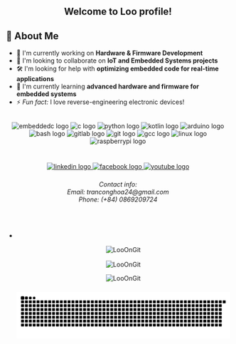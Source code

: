 <h2 align="center">Welcome to Loo profile!</h2>
<h2>🚀 About Me</h2>
<ul>
  <li>🔭 I'm currently working on <strong>Hardware & Firmware Development</strong></li>
  <li>🤝 I'm looking to collaborate on <strong>IoT and Embedded Systems projects</strong></li>
  <li>🛠 I'm looking for help with <strong>optimizing embedded code for real-time applications</strong></li>
  <li>🌱 I'm currently learning <strong>advanced hardware and firmware for embedded systems</strong></li>
  <li>⚡ <em>Fun fact:</em> I love reverse-engineering electronic devices!</li>
</ul>

<br clear="both">

<div align="center">
  <img src="https://cdn.jsdelivr.net/gh/devicons/devicon/icons/embeddedc/embeddedc-original.svg" height="30" width="40" alt="embeddedc logo"  />
  <img src="https://cdn.jsdelivr.net/gh/devicons/devicon/icons/c/c-line.svg" height="30" width="40" alt="c logo"  />
  <img src="https://cdn.jsdelivr.net/gh/devicons/devicon/icons/python/python-original-wordmark.svg" height="30" width="40" alt="python logo"  />
  <img src="https://cdn.jsdelivr.net/gh/devicons/devicon/icons/kotlin/kotlin-original.svg" height="30" width="40" alt="kotlin logo" />
  <img src="https://cdn.jsdelivr.net/gh/devicons/devicon/icons/arduino/arduino-original-wordmark.svg" height="30" width="40" alt="arduino logo"  />
  <img src="https://cdn.jsdelivr.net/gh/devicons/devicon/icons/bash/bash-original.svg" height="30" width="40" alt="bash logo"  />
  <img src="https://cdn.jsdelivr.net/gh/devicons/devicon/icons/gitlab/gitlab-original-wordmark.svg" height="30" width="40" alt="gitlab logo"  />
  <img src="https://cdn.jsdelivr.net/gh/devicons/devicon/icons/git/git-original.svg" height="30" width="40" alt="git logo"  />
  <img src="https://cdn.jsdelivr.net/gh/devicons/devicon/icons/gcc/gcc-original.svg" height="30" width="40" alt="gcc logo"  />
  <img src="https://cdn.jsdelivr.net/gh/devicons/devicon/icons/linux/linux-original.svg" height="30" width="40" alt="linux logo"  />
  <img src="https://cdn.jsdelivr.net/gh/devicons/devicon/icons/raspberrypi/raspberrypi-original.svg" height="30" width="40" alt="raspberrypi logo"  />
</div>

###

<br clear="both">

<div align="center">
  <a href="https://www.linkedin.com/in/loo24/" target="blank">
    <img src="https://raw.githubusercontent.com/maurodesouza/profile-readme-generator/master/src/assets/icons/social/linkedin/default.svg" width="50" height="30" alt="linkedin logo"  />
  </a>
  <a href="https://www.facebook.com/ic.to.161/?locale=vi_VN" target="blank">
    <img src="https://raw.githubusercontent.com/maurodesouza/profile-readme-generator/master/src/assets/icons/social/facebook/default.svg" width="50" height="30" alt="facebook logo"  />
  </a>
    <a href="https://www.youtube.com/@LooOnYoutube" target="blank">
    <img src="https://raw.githubusercontent.com/maurodesouza/profile-readme-generator/master/src/assets/icons/social/youtube/default.svg" width="50" height="30" alt="youtube logo"  />
  </a>
  
<!--   <img src="https://raw.githubusercontent.com/maurodesouza/profile-readme-generator/master/src/assets/icons/social/stackoverflow/default.svg" width="50" height="30" alt="stackoverflow logo"  />
  <img src="https://raw.githubusercontent.com/maurodesouza/profile-readme-generator/master/src/assets/icons/social/hackerrank/default.svg" width="50" height="30" alt="hackerrank logo"  />
</div> -->

###

<h6 align="center">Contact info:<br>Email: tranconghoa24@gmail.com<br>Phone: (+84) 0869209724</h6>

###
<br clear="both">
<ul>
<li><a target="_blank" href=""></a></li>
<p><img align="center" src="https://github-readme-stats.vercel.app/api?username=LooOnGit&show_icons=true&locale=en" alt="LooOnGit" /></p>
<p><img align="center" src="https://github-readme-streak-stats.herokuapp.com/?user=LooOnGit&" alt="LooOnGit" /></p>
<p><img src="https://github-readme-stats.vercel.app/api/top-langs?username=LooOnGit&show_icons=true&locale=en&layout=compact" alt="LooOnGit" /></p>
  
###

![snake gif](https://github.com/LooOnGit/LooOnGit/blob/output/github-snake.svg)
